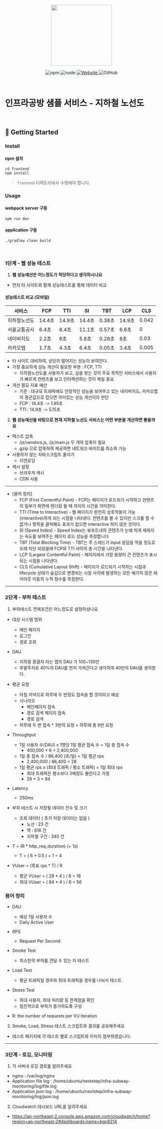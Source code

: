 <p align="center">
    <img width="200px;" src="https://raw.githubusercontent.com/woowacourse/atdd-subway-admin-frontend/master/images/main_logo.png"/>
</p>
<p align="center">
  <img alt="npm" src="https://img.shields.io/badge/npm-%3E%3D%205.5.0-blue">
  <img alt="node" src="https://img.shields.io/badge/node-%3E%3D%209.3.0-blue">
  <a href="https://edu.nextstep.camp/c/R89PYi5H" alt="nextstep atdd">
    <img alt="Website" src="https://img.shields.io/website?url=https%3A%2F%2Fedu.nextstep.camp%2Fc%2FR89PYi5H">
  </a>
  <img alt="GitHub" src="https://img.shields.io/github/license/next-step/atdd-subway-service">
</p>

<br>

# 인프라공방 샘플 서비스 - 지하철 노선도

<br>

## 🚀 Getting Started

### Install
#### npm 설치
```
cd frontend
npm install
```
> `frontend` 디렉토리에서 수행해야 합니다.

### Usage
#### webpack server 구동
```
npm run dev
```
#### application 구동
```
./gradlew clean build
```
<br>


### 1단계 - 웹 성능 테스트
1. **웹 성능예산은 어느정도가 적당하다고 생각하시나요**
* 먼저 타 사이트와 함께 성능테스트를 통해 데이터 비교
 #### 성능테스트 비교 (모바일)
|서비스|FCP|TTI|SI|TBT|LCP|CLS|
|---|---|---|---|---|---|---|
|지하철노선도|14.4초|14.9초|14.4초|0.38초|14.9초|0.042|
|서울교통공사|6.4초|8.4초|11.1초|0.57초|6.6초|0|
|네이버지도|2.2초|6초|5.8초|0.28초|8초|0.03|
|카카오맵|1.7초|4.3초|6.4초|0.05초|3.4초|0.005|
* 타 사이트 대비하여, 상당히 떨어지는 성능이 보여진다.
* 가장 중요하게 성능 개선이 필요한 부분 : FCP, TTI
  * 지하철노선도를 사용자가 보고, 길을 찾는 것이 주요 목적인 서비스에서 사용자가 빠르게 컨텐츠를 보고 인터랙션하는 것이 제일 중요
* 개선 필요 지표 예산
  * 기준 : 대규모 트래픽에도 안정적인 성능을 보여주고 있는 네이버지도, 카카오맵의 평균값으로 잡으면 의미있는 성능 개선이라 판단
  * FCP : 14.4초 -> 1.95초
  * TTI : 14.9초 -> 5.15초


2. **웹 성능예산을 바탕으로 현재 지하철 노선도 서비스는 어떤 부분을 개선하면 좋을까요**
* 텍스트 압축
  * /js/vendors.js, /js/main.js 두 개의 압축이 필요
  * gzip 으로 압축하여 제공하면 네트워크 바이트를 최소화 가능
* 사용하지 않는 자바스크립트 줄이기
  * 지연로딩
* 캐시 설정
  * 브라우저 캐시
  * CDN 사용

***
* [용어 정리]
    * FCP (First Contentful Paint) - FCP는 페이지가 로드되기 시작하고 컨텐츠의 일부가 화면에 렌더링 될 때 까지의 시간을 의미한다.
    * TTI (Time to Interactive) - 웹 페이지가 완전히 상호작용이 가능(interactive)하게 되는 시점을 나타낸다. 컨텐츠를 볼 수 있지만 스크롤 할 수 없거나 항목을 클릭해도 효과가 없으면 interactive 하지 않은 것이다.
    * SI (Speed Index) - Speed Index는 뷰포트내의 콘텐츠가 눈에 띄게 채워지는 속도를 보여주는 페이지 로드 성능을 측정합니다
    * TBT (Total Blocking Time) - TBT는 주 스레드가 input 응답을 막을 정도로 오래 차단 되었을때 FCP와 TTI 사이의 총 시간을 나타낸다.
    * LCP (Largest Contentful Paint) - 페이지에서 가장 용량이 큰 컨텐츠가 표시되는 시점을 나타낸다.
    * CLS (Cumulative Layout Shift) - 페이지가 로드되기 시작하는 시점과 lifecycle 상태가 숨김으로 변경되는 시점 사이에 발생하는 모든 예기치 않은 레이아웃 이동의 누적 점수를 측정한다.
---

### 2단계 - 부하 테스트 
1. 부하테스트 전제조건은 어느정도로 설정하셨나요
* 대상 시스템 범위
  * 메인 페이지
  * 로그인
  * 경로 조회

* DAU 
  * 지하철 종결자 라는 앱의 DAU 가 100~130만
  * 후발주자로 40%의 DAU를 먼저 가져간다고 생각하여 40만의 DAU를 생각한다.

* 평균 요청
  * 아침 저녁으로 하루에 두 번정도 접속을 할 것이라고 예상
  * 시나리오
    * 메인페이지 접속
    * 경로 검색 페이지 접속
    * 경로 검색
  * 하루에 두 번 접속 * 3번의 요청 = 하루에 총 6번 요청

* Throughput
  * 1일 사용자 수(DAU) x 1명당 1일 평균 접속 수 = 1일 총 접속 수
    * 400,000 * 6 = 2,400,000 
  * 1일 총 접속 수 / 86,400 (초/일) = 1일 평균 rps
    * 2,400,000 / 86,400 = 28
  * 1일 평균 rps x (최대 트래픽 / 평소 트래픽) = 1일 최대 rps
    * 최대 트래픽은 평소보다 3배정도 몰린다고 가정 
    * 28 * 3 = 84

* Latency 
  * 250ms

* 부하 테스트 시 저장될 데이터 건수 및 크기
  * 조회 데이터 ( 추가 저장 데이터는 없음 )
    * 노선 : 23 건
    * 역 : 616 건
    * 지하철 구간 : 340 건

* T = (R * http_req_duration) (+ 1s)
  * T = ( 6 * 0.5 ) + 1 = 4

* VUser = (목표 rps * T) / R
  * 평균 VUser = ( 28 * 4 ) / 6 = 18
  * 최대 VUser = ( 84 * 4 ) / 6 = 56


### 용어 정리
* DAU
  * 예상 1일 사용자 수
  * Daily Active User

* RPS
  * Request Per Second

* Smoke Test
  * 최소한의 부하를 견딜 수 있는 지 테스트

* Load Test
  * 평균 트래픽일 경우와 최대 트래픽을 경우를 나눠서 테스트

* Stress Test
  * 최대 사용자, 최대 처리량 등 한계점을 확인
  * 점진적으로 부하가 증가하도록 구성

* R: the number of requests per VU iteration


2. Smoke, Load, Stress 테스트 스크립트와 결과를 공유해주세요
* 테스트 패키지에 각 테스트 별로 스크립트와 이미지 첨부하였습니다.
---

### 3단계 - 로깅, 모니터링
1. 각 서버내 로깅 경로를 알려주세요
* nginx : /var/log/nginx
* Application file log : /home/ubuntu/nextstep/infra-subway-monitoring/log/file.log
* Application json log : /home/ubuntu/nextstep/infra-subway-monitoring/log/json.log


2. Cloudwatch 대시보드 URL을 알려주세요
- https://ap-northeast-2.console.aws.amazon.com/cloudwatch/home?region=ap-northeast-2#dashboards:name=bgc8214

